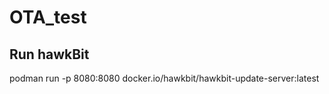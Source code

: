 # OTA_test
## Run hawkBit ##
podman run -p 8080:8080 docker.io/hawkbit/hawkbit-update-server:latest

